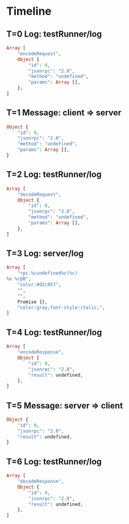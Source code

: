 # Timeline

## T=0 Log: testRunner/log

```php
Array [
    "encodeRequest",
    Object {
        "id": 0,
        "jsonrpc": "2.0",
        "method": "undefined",
        "params": Array [],
    },
]
```

## T=1 Message: client => server

```php
Object {
    "id": 0,
    "jsonrpc": "2.0",
    "method": "undefined",
    "params": Array [],
}
```

## T=2 Log: testRunner/log

```php
Array [
    "decodeRequest",
    Object {
        "id": 0,
        "jsonrpc": "2.0",
        "method": "undefined",
        "params": Array [],
    },
]
```

## T=3 Log: server/log

```php
Array [
    "rpc.%cundefined%c(%c)
%o %c@0",
    "color:#d2c057",
    "",
    "",
    Promise {},
    "color:gray;font-style:italic;",
]
```

## T=4 Log: testRunner/log

```php
Array [
    "encodeResponse",
    Object {
        "id": 0,
        "jsonrpc": "2.0",
        "result": undefined,
    },
]
```

## T=5 Message: server => client

```php
Object {
    "id": 0,
    "jsonrpc": "2.0",
    "result": undefined,
}
```

## T=6 Log: testRunner/log

```php
Array [
    "decodeResponse",
    Object {
        "id": 0,
        "jsonrpc": "2.0",
        "result": undefined,
    },
]
```
